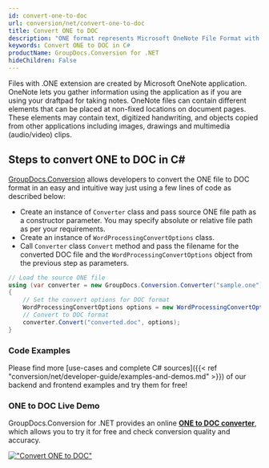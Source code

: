 ```yaml
---
id: convert-one-to-doc
url: conversion/net/convert-one-to-doc
title: Convert ONE to DOC
description: "ONE format represents Microsoft OneNote File Format with .one extension. Learn how to convert ONE to DOC file programmatically in C# language using GroupDocs.Conversion for .NET library."
keywords: Convert ONE to DOC in C#
productName: GroupDocs.Conversion for .NET
hideChildren: False
---
```


Files with .ONE extension are created by Microsoft OneNote application. OneNote lets you gather information using the application as if you are using your draftpad for taking notes. OneNote files can contain different elements that can be placed at non-fixed locations on document pages. These elements may contain text, digitized handwriting, and objects copied from other applications including images, drawings and multimedia (audio/video) clips.

## Steps to convert ONE to DOC in C#

[GroupDocs.Conversion](https://products.groupdocs.com/conversion/net) allows developers to convert the ONE file to DOC format in an easy and intuitive way just using a few lines of code as described below:

* Create an instance of `Converter` class and pass source ONE file path as a constructor parameter. You may specify absolute or relative file path as per your requirements. 
* Create an instance of `WordProcessingConvertOptions` class.
* Call `Converter` class `Convert` method and pass the filename for the converted DOC file and the `WordProcessingConvertOptions` object from the previous step as parameters.

```csharp
// Load the source ONE file
using (var converter = new GroupDocs.Conversion.Converter("sample.one"))
{
    // Set the convert options for DOC format
    WordProcessingConvertOptions options = new WordProcessingConvertOptions();
    // Convert to DOC format
    converter.Convert("converted.doc", options);
}
```

### Code Examples

Please find more [use-cases and complete C# sources]({{< ref "conversion/net/developer-guide/examples-and-demos.md" >}}) of our backend and frontend examples and try them for free!

### ONE to DOC Live Demo

GroupDocs.Conversion for .NET provides an online [**ONE to DOC converter**](https://products.groupdocs.app/conversion/one-to-doc), which allows you to try it for free and check conversion quality and accuracy.

[!["Convert ONE to DOC"](conversion/net/images/convert-one-to-doc.png)](https://products.groupdocs.app/conversion/one-to-doc)